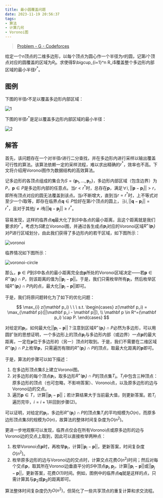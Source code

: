 ```yaml
---
title: 最小圆覆盖问题
date: 2023-11-19 20:56:37
tags: 
- 算法
- 计算几何
- Voronoi图
---
```


> [Problem - G - Codeforces](https://codeforces.com/gym/102482/problem/G)

给定一个$n$顶点的二维多边形，以每个顶点为圆心作一个半径为$r$的圆，记第$i$个顶点对应的圆覆盖的区域为$R_i$。求使得$\bigcup_{i=1}^n R_i$覆盖整个多边形内部区域的最小半径$r^*$。

<!--more-->

## 图例

下图的半径$r$不足以覆盖多边形内部区域：

![1](1.png)

下图的半径$r^*$是足以覆盖多边形内部区域的最小半径：

![2](2.png)

## 解答

首先，该问题存在一个对半径$r$进行二分查找，并在多边形内进行采样以输出覆盖可行性的算法。该算法依赖一定的采样流程，难以求出精确的$r^*$，效率也不高。下文将介绍用Voronoi图作为数据结构的高效算法。

记多边形的各顶点组成的集合为$S = \{\mathbf p_1, \dots, \mathbf p_n\}$，多边形内部区域（包含边界）为$P$，$\mathbf p \in P$是多边形内部的任意点。当$r < r^*$时，总存在$\mathbf p$，满足$\forall i, ||\mathbf p - \mathbf p_i|| > r$，即所有顶点对应的圆无法覆盖到该点。当$r$不断增大，直到当$r = r^*$时，上不等式对至少一个$i$取等，即存在临界点$\mathbf q \in P$恰好在第$i$个顶点的圆上，$\exists i, ||\mathbf q - \mathbf p_i|| = r^*$，且对于其他$j \neq i$有$||\mathbf q - \mathbf p_j|| \geq r^*$。

容易发现，这样的临界点$\mathbf q$最大化了到$S$中各点的最小距离，且这个距离就是我们要求的$r^*$。考虑为$S$建立Voronoi图，并通过各生成点$\mathbf p_i$对应的Voronoi区域$R^=(\mathbf p_i)$对$P$进行区域划分，由此我们获得了多边形内的若干区域，如下图所示：

![voronoi](polygon.png)

临界情况如下图所示：

![voronoi-circle](polygon2.png)

那么，$\mathbf p \in P$到$S$中各点的最小距离完全由$\mathbf p$所处的Voronoi区域决定——若$\mathbf p \in R^=(\mathbf p_i) \cap P$，则该距离的值为$||\mathbf p_i - \mathbf p||$。于是，我们只需枚举所有$\mathbf p_i$，然后枚举区域$R^=(\mathbf p_i) \cap P$内的点，最大化$||\mathbf p_i - \mathbf p||$即可。

于是，我们将原问题转化为了如下的优化问题：

$$
\max_{i} z(\mathbf p_i) \ \ \ s.t. \begin{cases}
z(\mathbf p_i) = \max_{\mathbf p}(||\mathbf p_i - \mathbf p||), \\
\mathbf p \in R^=(\mathbf p_i) \cap P.
\end{cases}
$$

对给定的$\mathbf p_i$，如何最大化$||\mathbf p_i - \mathbf p||$？注意到区域$R^=(\mathbf p_i) \cap P$必然为多边形，可以用圆扩张的思想证明，一个多边形上的顶点$\mathbf p_i$与多边形内部（或边界）一点$\mathbf p$的最大距离，一定在$\mathbf p$位于多边形的（另一）顶点时取到。于是，我们不需要在二维区域$R^=(\mathbf p_i) \cap P$上枚举$\mathbf p$，只需遍历有限的$R^=(\mathbf p_i) \cap P$的顶点，取最大化距离的$\mathbf p$即可。

于是，算法的步骤可以如下描述：

1. 在多边形顶点集$S$上建立Voronoi图。
2. 对多边形的每个顶点$\mathbf p_i$，取多边形$R^=(\mathbf p_i) \cap P$的顶点集$T_i$。$T_i$中包含三种顶点：原多边形的顶点（也可忽略，不影响答案）、Voronoi点，以及原多边形的边与Voronoi边的交点。
3. 遍历$\mathbf p \in T$，计算$||\mathbf p_i - \mathbf p||$；若计算结果大于当前最大值，则更新答案。若$T_i$遍历完毕，$i = i + 1$并回到步骤(2)。

可以证明，对给定的$\mathbf p_i$，多边形$R^=(\mathbf p_i) \cap P$的顶点集$T_i$的平均规模为$O(n)$，而原多边形顶点集$S$的规模为$O(n)$，故算法的整体时间复杂度为$O(n^2)$。

更进一步地观察可以发现，临界点仅会在所有Voronoi点或原多边形的边与Voronoi边的交点上取到，因此可以直接枚举两种点：

1. 枚举Voronoi点$\mathbf p$时，再枚举$\mathbf p_i$，计算$||\mathbf p_i - \mathbf p||$，更新答案，时间复杂度$O(n^2)$。
2. 枚举原多边形的边与Voronoi边的交点时，计算交点花费$O(n^2)$时间；然后对每个交点$\mathbf p$，取其所在Voronoi边垂直平分的$S$中顶点$\mathbf p_i, \mathbf p_j$，计算$||\mathbf p_i - \mathbf p||$或$||\mathbf p_j - \mathbf p||$，更新答案，花费$O(1)$时间。例如，图例中的临界点$\mathbf q$就是这样的点，只需计算其与$\mathbf p_2$或$\mathbf p_3$的距离即可。

算法整体时间复杂度仍为$O(n^2)$，但简化了一些共享顶点的重复计算和求交流程。
